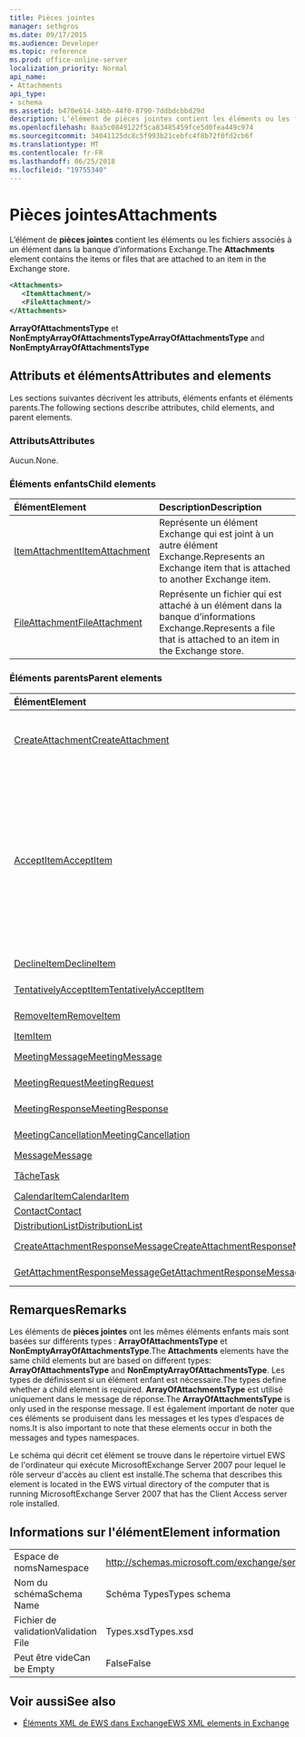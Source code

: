 ```yaml
---
title: Pièces jointes
manager: sethgros
ms.date: 09/17/2015
ms.audience: Developer
ms.topic: reference
ms.prod: office-online-server
localization_priority: Normal
api_name:
- Attachments
api_type:
- schema
ms.assetid: b470e614-34bb-44f0-8790-7ddbdcbbd29d
description: L’élément de pièces jointes contient les éléments ou les fichiers associés à un élément dans la banque d’informations Exchange.
ms.openlocfilehash: 8aa5c0849122f5ca83485459fce5d0fea449c974
ms.sourcegitcommit: 34041125dc8c5f993b21cebfc4f8b72f0fd2cb6f
ms.translationtype: MT
ms.contentlocale: fr-FR
ms.lasthandoff: 06/25/2018
ms.locfileid: "19755340"
---
```

# <a name="attachments"></a><span data-ttu-id="c8808-103">Pièces jointes</span><span class="sxs-lookup"><span data-stu-id="c8808-103">Attachments</span></span>

<span data-ttu-id="c8808-104">L’élément de **pièces jointes** contient les éléments ou les fichiers associés à un élément dans la banque d’informations Exchange.</span><span class="sxs-lookup"><span data-stu-id="c8808-104">The **Attachments** element contains the items or files that are attached to an item in the Exchange store.</span></span> 
  
```xml
<Attachments>
   <ItemAttachment/>
   <FileAttachment/>
</Attachments>
```

 <span data-ttu-id="c8808-105">**ArrayOfAttachmentsType** et **NonEmptyArrayOfAttachmentsType**</span><span class="sxs-lookup"><span data-stu-id="c8808-105">**ArrayOfAttachmentsType** and **NonEmptyArrayOfAttachmentsType**</span></span>
## <a name="attributes-and-elements"></a><span data-ttu-id="c8808-106">Attributs et éléments</span><span class="sxs-lookup"><span data-stu-id="c8808-106">Attributes and elements</span></span>

<span data-ttu-id="c8808-107">Les sections suivantes décrivent les attributs, éléments enfants et éléments parents.</span><span class="sxs-lookup"><span data-stu-id="c8808-107">The following sections describe attributes, child elements, and parent elements.</span></span>
  
### <a name="attributes"></a><span data-ttu-id="c8808-108">Attributs</span><span class="sxs-lookup"><span data-stu-id="c8808-108">Attributes</span></span>

<span data-ttu-id="c8808-109">Aucun.</span><span class="sxs-lookup"><span data-stu-id="c8808-109">None.</span></span>
  
### <a name="child-elements"></a><span data-ttu-id="c8808-110">Éléments enfants</span><span class="sxs-lookup"><span data-stu-id="c8808-110">Child elements</span></span>

|<span data-ttu-id="c8808-111">**Élément**</span><span class="sxs-lookup"><span data-stu-id="c8808-111">**Element**</span></span>|<span data-ttu-id="c8808-112">**Description**</span><span class="sxs-lookup"><span data-stu-id="c8808-112">**Description**</span></span>|
|:-----|:-----|
|[<span data-ttu-id="c8808-113">ItemAttachment</span><span class="sxs-lookup"><span data-stu-id="c8808-113">ItemAttachment</span></span>](itemattachment.md) <br/> |<span data-ttu-id="c8808-114">Représente un élément Exchange qui est joint à un autre élément Exchange.</span><span class="sxs-lookup"><span data-stu-id="c8808-114">Represents an Exchange item that is attached to another Exchange item.</span></span>  <br/> |
|[<span data-ttu-id="c8808-115">FileAttachment</span><span class="sxs-lookup"><span data-stu-id="c8808-115">FileAttachment</span></span>](fileattachment.md) <br/> |<span data-ttu-id="c8808-116">Représente un fichier qui est attaché à un élément dans la banque d’informations Exchange.</span><span class="sxs-lookup"><span data-stu-id="c8808-116">Represents a file that is attached to an item in the Exchange store.</span></span>  <br/> |
   
### <a name="parent-elements"></a><span data-ttu-id="c8808-117">Éléments parents</span><span class="sxs-lookup"><span data-stu-id="c8808-117">Parent elements</span></span>

|<span data-ttu-id="c8808-118">**Élément**</span><span class="sxs-lookup"><span data-stu-id="c8808-118">**Element**</span></span>|<span data-ttu-id="c8808-119">**Description**</span><span class="sxs-lookup"><span data-stu-id="c8808-119">**Description**</span></span>|
|:-----|:-----|
|[<span data-ttu-id="c8808-120">CreateAttachment</span><span class="sxs-lookup"><span data-stu-id="c8808-120">CreateAttachment</span></span>](createattachment.md) <br/> |<span data-ttu-id="c8808-121">Définit une demande pour créer une pièce jointe à un élément dans la banque d’informations Exchange.</span><span class="sxs-lookup"><span data-stu-id="c8808-121">Defines a request to create an attachment to an item in the Exchange store.</span></span><br/><br/> <span data-ttu-id="c8808-122">Vous trouverez ci-dessous l’expression XPath pour cet élément :`/CreateAttachment`</span><span class="sxs-lookup"><span data-stu-id="c8808-122">The following is the XPath expression to this element:  `/CreateAttachment`</span></span> <br/> |
|[<span data-ttu-id="c8808-123">AcceptItem</span><span class="sxs-lookup"><span data-stu-id="c8808-123">AcceptItem</span></span>](acceptitem.md) <br/> | <span data-ttu-id="c8808-124">Représente une réponse à accepter à une demande de réunion.</span><span class="sxs-lookup"><span data-stu-id="c8808-124">Represents an Accept reply to a meeting request.</span></span><br/><br/><span data-ttu-id="c8808-125">Voici quelques-unes des expressions XPath pour cet élément :</span><span class="sxs-lookup"><span data-stu-id="c8808-125">The following are some of the XPath expressions to this element:</span></span><ul><li>`/CreateItem/Items`</li><li>`/MeetingRequest/ConflictingMeetings` </li><li>`/SetItemField/CalendarItem/ConflictingMeetings`</li><li>`/AppendToItemField/CalendarItem/ConflictingMeetings`</li><li>`/AcceptItem/Attachments/ItemAttachment/CalendarItem/ConflictingMeetings`</li><li>`/DeclineItem/Attachments/ItemAttachment/CalendarItem/ConflictingMeetings`</li><li>`/UpdateItem/ItemChanges/ItemChange/Updates/AppendToItemField/CalendarItem/AdjacentMeetings`</li><li>`/CreateAttachmentResponseMessage/Attachments/ItemAttachment/CalendarItem/AdjacentMeetings`</li><li>`/GetAttachmentResponseMessage/Attachments/ItemAttachment/CalendarItem/AdjacentMeetings`</li></ul> |
|[<span data-ttu-id="c8808-126">DeclineItem</span><span class="sxs-lookup"><span data-stu-id="c8808-126">DeclineItem</span></span>](declineitem.md) <br/> |<span data-ttu-id="c8808-127">Représente une réponse de refus à une demande de réunion.</span><span class="sxs-lookup"><span data-stu-id="c8808-127">Represents a Decline reply to a meeting request.</span></span>  <br/> |
|[<span data-ttu-id="c8808-128">TentativelyAcceptItem</span><span class="sxs-lookup"><span data-stu-id="c8808-128">TentativelyAcceptItem</span></span>](tentativelyacceptitem.md) <br/> |<span data-ttu-id="c8808-129">Représente un provisoire répond à une demande de réunion.</span><span class="sxs-lookup"><span data-stu-id="c8808-129">Represents a Tentative reply to a meeting request.</span></span>  <br/> |
|[<span data-ttu-id="c8808-130">RemoveItem</span><span class="sxs-lookup"><span data-stu-id="c8808-130">RemoveItem</span></span>](removeitem.md) <br/> |<span data-ttu-id="c8808-131">Supprime un élément de la banque d'informations Exchange.</span><span class="sxs-lookup"><span data-stu-id="c8808-131">Removes an item from the Exchange store.</span></span>  <br/> |
|[<span data-ttu-id="c8808-132">Item</span><span class="sxs-lookup"><span data-stu-id="c8808-132">Item</span></span>](item.md) <br/> |<span data-ttu-id="c8808-133">Représente un élément Exchange générique.</span><span class="sxs-lookup"><span data-stu-id="c8808-133">Represents a generic Exchange item.</span></span>  <br/> |
|[<span data-ttu-id="c8808-134">MeetingMessage</span><span class="sxs-lookup"><span data-stu-id="c8808-134">MeetingMessage</span></span>](meetingmessage.md) <br/> |<span data-ttu-id="c8808-135">Représente une réunion dans la banque d'informations Exchange.</span><span class="sxs-lookup"><span data-stu-id="c8808-135">Represents a meeting in the Exchange store.</span></span>  <br/> |
|[<span data-ttu-id="c8808-136">MeetingRequest</span><span class="sxs-lookup"><span data-stu-id="c8808-136">MeetingRequest</span></span>](meetingrequest.md) <br/> |<span data-ttu-id="c8808-137">Représente une demande de réunion dans la banque d'informations Exchange.</span><span class="sxs-lookup"><span data-stu-id="c8808-137">Represents a meeting request in the Exchange store.</span></span>  <br/> |
|[<span data-ttu-id="c8808-138">MeetingResponse</span><span class="sxs-lookup"><span data-stu-id="c8808-138">MeetingResponse</span></span>](meetingresponse.md) <br/> |<span data-ttu-id="c8808-139">Représente une réponse à une réunion dans la banque d'informations Exchange.</span><span class="sxs-lookup"><span data-stu-id="c8808-139">Represents a meeting response in the Exchange store.</span></span>  <br/> |
|[<span data-ttu-id="c8808-140">MeetingCancellation</span><span class="sxs-lookup"><span data-stu-id="c8808-140">MeetingCancellation</span></span>](meetingcancellation.md) <br/> |<span data-ttu-id="c8808-141">Représente une annulation de réunion dans la banque d'informations Exchange.</span><span class="sxs-lookup"><span data-stu-id="c8808-141">Represents a meeting cancellation in the Exchange store.</span></span>  <br/> |
|[<span data-ttu-id="c8808-142">Message</span><span class="sxs-lookup"><span data-stu-id="c8808-142">Message</span></span>](message-ex15websvcsotherref.md) <br/> |<span data-ttu-id="c8808-143">Représente un message électronique Exchange.</span><span class="sxs-lookup"><span data-stu-id="c8808-143">Represents an Exchange e-mail message.</span></span>  <br/> |
|[<span data-ttu-id="c8808-144">Tâche</span><span class="sxs-lookup"><span data-stu-id="c8808-144">Task</span></span>](task.md) <br/> |<span data-ttu-id="c8808-145">Représente une tâche dans la banque d'informations Exchange.</span><span class="sxs-lookup"><span data-stu-id="c8808-145">Represents a task in the Exchange store.</span></span>  <br/> |
|[<span data-ttu-id="c8808-146">CalendarItem</span><span class="sxs-lookup"><span data-stu-id="c8808-146">CalendarItem</span></span>](calendaritem.md) <br/> |<span data-ttu-id="c8808-147">Représente un élément de calendrier Exchange.</span><span class="sxs-lookup"><span data-stu-id="c8808-147">Represents an Exchange calendar item.</span></span>  <br/> |
|[<span data-ttu-id="c8808-148">Contact</span><span class="sxs-lookup"><span data-stu-id="c8808-148">Contact</span></span>](contact.md) <br/> |<span data-ttu-id="c8808-149">Représente un élément de contact Exchange.</span><span class="sxs-lookup"><span data-stu-id="c8808-149">Represents an Exchange contact item.</span></span>  <br/> |
|[<span data-ttu-id="c8808-150">DistributionList</span><span class="sxs-lookup"><span data-stu-id="c8808-150">DistributionList</span></span>](distributionlist.md) <br/> |<span data-ttu-id="c8808-151">Représente une liste de distribution.</span><span class="sxs-lookup"><span data-stu-id="c8808-151">Represents a distribution list.</span></span>  <br/> |
|[<span data-ttu-id="c8808-152">CreateAttachmentResponseMessage</span><span class="sxs-lookup"><span data-stu-id="c8808-152">CreateAttachmentResponseMessage</span></span>](createattachmentresponsemessage.md) <br/> |<span data-ttu-id="c8808-153">Contient l’état et les résultats d’une seule demande CreateAttachment.</span><span class="sxs-lookup"><span data-stu-id="c8808-153">Contains the status and result of a single CreateAttachment request.</span></span>  <br/> |
|[<span data-ttu-id="c8808-154">GetAttachmentResponseMessage</span><span class="sxs-lookup"><span data-stu-id="c8808-154">GetAttachmentResponseMessage</span></span>](getattachmentresponsemessage.md) <br/> |<span data-ttu-id="c8808-155">Contient l’état et les résultats d’une demande GetAttachment.</span><span class="sxs-lookup"><span data-stu-id="c8808-155">Contains the status and result of a GetAttachment request.</span></span>  <br/> |
   
## <a name="remarks"></a><span data-ttu-id="c8808-156">Remarques</span><span class="sxs-lookup"><span data-stu-id="c8808-156">Remarks</span></span>

<span data-ttu-id="c8808-157">Les éléments de **pièces jointes** ont les mêmes éléments enfants mais sont basées sur différents types : **ArrayOfAttachmentsType** et **NonEmptyArrayOfAttachmentsType**.</span><span class="sxs-lookup"><span data-stu-id="c8808-157">The **Attachments** elements have the same child elements but are based on different types: **ArrayOfAttachmentsType** and **NonEmptyArrayOfAttachmentsType**.</span></span> <span data-ttu-id="c8808-158">Les types de définissent si un élément enfant est nécessaire.</span><span class="sxs-lookup"><span data-stu-id="c8808-158">The types define whether a child element is required.</span></span> <span data-ttu-id="c8808-159">**ArrayOfAttachmentsType** est utilisé uniquement dans le message de réponse.</span><span class="sxs-lookup"><span data-stu-id="c8808-159">The **ArrayOfAttachmentsType** is only used in the response message.</span></span> <span data-ttu-id="c8808-160">Il est également important de noter que ces éléments se produisent dans les messages et les types d’espaces de noms.</span><span class="sxs-lookup"><span data-stu-id="c8808-160">It is also important to note that these elements occur in both the messages and types namespaces.</span></span> 
  
<span data-ttu-id="c8808-161">Le schéma qui décrit cet élément se trouve dans le répertoire virtuel EWS de l'ordinateur qui exécute MicrosoftExchange Server 2007 pour lequel le rôle serveur d'accès au client est installé.</span><span class="sxs-lookup"><span data-stu-id="c8808-161">The schema that describes this element is located in the EWS virtual directory of the computer that is running MicrosoftExchange Server 2007 that has the Client Access server role installed.</span></span>
  
## <a name="element-information"></a><span data-ttu-id="c8808-162">Informations sur l'élément</span><span class="sxs-lookup"><span data-stu-id="c8808-162">Element information</span></span>

|||
|:-----|:-----|
|<span data-ttu-id="c8808-163">Espace de noms</span><span class="sxs-lookup"><span data-stu-id="c8808-163">Namespace</span></span>  <br/> |http://schemas.microsoft.com/exchange/services/2006/types  <br/> |
|<span data-ttu-id="c8808-164">Nom du schéma</span><span class="sxs-lookup"><span data-stu-id="c8808-164">Schema Name</span></span>  <br/> |<span data-ttu-id="c8808-165">Schéma Types</span><span class="sxs-lookup"><span data-stu-id="c8808-165">Types schema</span></span>  <br/> |
|<span data-ttu-id="c8808-166">Fichier de validation</span><span class="sxs-lookup"><span data-stu-id="c8808-166">Validation File</span></span>  <br/> |<span data-ttu-id="c8808-167">Types.xsd</span><span class="sxs-lookup"><span data-stu-id="c8808-167">Types.xsd</span></span>  <br/> |
|<span data-ttu-id="c8808-168">Peut être vide</span><span class="sxs-lookup"><span data-stu-id="c8808-168">Can be Empty</span></span>  <br/> |<span data-ttu-id="c8808-169">False</span><span class="sxs-lookup"><span data-stu-id="c8808-169">False</span></span>  <br/> |
   
## <a name="see-also"></a><span data-ttu-id="c8808-170">Voir aussi</span><span class="sxs-lookup"><span data-stu-id="c8808-170">See also</span></span>

- [<span data-ttu-id="c8808-171">Éléments XML de EWS dans Exchange</span><span class="sxs-lookup"><span data-stu-id="c8808-171">EWS XML elements in Exchange</span></span>](ews-xml-elements-in-exchange.md)

